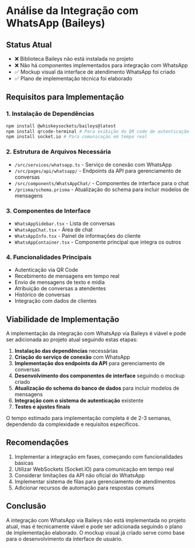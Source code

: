 # Análise da Integração com WhatsApp (Baileys)

## Status Atual
- ❌ Biblioteca Baileys não está instalada no projeto
- ❌ Não há componentes implementados para integração com WhatsApp
- ✅ Mockup visual da interface de atendimento WhatsApp foi criado
- ✅ Plano de implementação técnica foi elaborado

## Requisitos para Implementação

### 1. Instalação de Dependências
```bash
npm install @whiskeysockets/baileys@latest
npm install qrcode-terminal # Para exibição do QR code de autenticação
npm install socket.io # Para comunicação em tempo real
```

### 2. Estrutura de Arquivos Necessária
- `/src/services/whatsapp.ts` - Serviço de conexão com WhatsApp
- `/src/pages/api/whatsapp/` - Endpoints da API para gerenciamento de conversas
- `/src/components/WhatsAppChat/` - Componentes de interface para o chat
- `/prisma/schema.prisma` - Atualização do schema para incluir modelos de mensagens

### 3. Componentes de Interface
- `WhatsAppSidebar.tsx` - Lista de conversas
- `WhatsAppChat.tsx` - Área de chat
- `WhatsAppInfo.tsx` - Painel de informações do cliente
- `WhatsAppContainer.tsx` - Componente principal que integra os outros

### 4. Funcionalidades Principais
- Autenticação via QR Code
- Recebimento de mensagens em tempo real
- Envio de mensagens de texto e mídia
- Atribuição de conversas a atendentes
- Histórico de conversas
- Integração com dados de clientes

## Viabilidade de Implementação

A implementação da integração com WhatsApp via Baileys é viável e pode ser adicionada ao projeto atual seguindo estas etapas:

1. **Instalação das dependências** necessárias
2. **Criação do serviço de conexão** com WhatsApp
3. **Implementação dos endpoints da API** para gerenciamento de conversas
4. **Desenvolvimento dos componentes de interface** seguindo o mockup criado
5. **Atualização do schema do banco de dados** para incluir modelos de mensagens
6. **Integração com o sistema de autenticação** existente
7. **Testes e ajustes finais**

O tempo estimado para implementação completa é de 2-3 semanas, dependendo da complexidade e requisitos específicos.

## Recomendações

1. Implementar a integração em fases, começando com funcionalidades básicas
2. Utilizar WebSockets (Socket.IO) para comunicação em tempo real
3. Considerar limitações da API não oficial do WhatsApp
4. Implementar sistema de filas para gerenciamento de atendimentos
5. Adicionar recursos de automação para respostas comuns

## Conclusão

A integração com WhatsApp via Baileys não está implementada no projeto atual, mas é tecnicamente viável e pode ser adicionada seguindo o plano de implementação elaborado. O mockup visual já criado serve como base para o desenvolvimento da interface de usuário.
